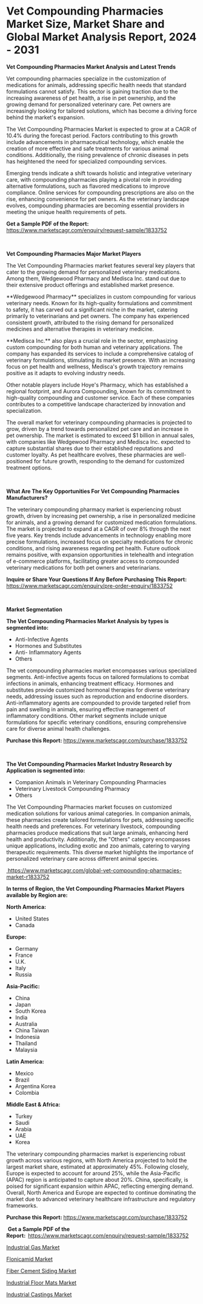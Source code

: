 <p><h1>Vet Compounding Pharmacies Market Size, Market Share and Global Market Analysis Report, 2024 - 2031</h1></p><p><strong>Vet Compounding Pharmacies Market Analysis and Latest Trends</strong></p>
<p><p>Vet compounding pharmacies specialize in the customization of medications for animals, addressing specific health needs that standard formulations cannot satisfy. This sector is gaining traction due to the increasing awareness of pet health, a rise in pet ownership, and the growing demand for personalized veterinary care. Pet owners are increasingly looking for tailored solutions, which has become a driving force behind the market's expansion.</p><p>The Vet Compounding Pharmacies Market is expected to grow at a CAGR of 10.4% during the forecast period. Factors contributing to this growth include advancements in pharmaceutical technology, which enable the creation of more effective and safe treatments for various animal conditions. Additionally, the rising prevalence of chronic diseases in pets has heightened the need for specialized compounding services. </p><p>Emerging trends indicate a shift towards holistic and integrative veterinary care, with compounding pharmacies playing a pivotal role in providing alternative formulations, such as flavored medications to improve compliance. Online services for compounding prescriptions are also on the rise, enhancing convenience for pet owners. As the veterinary landscape evolves, compounding pharmacies are becoming essential providers in meeting the unique health requirements of pets.</p></p>
<p><strong>Get a Sample PDF of the Report:&nbsp;</strong> <a href="https://www.marketscagr.com/enquiry/request-sample/1833752?utm_campaign=1591&utm_medium=2&utm_source=Github&utm_content=ia&utm_term=17102024&utm_id=vet-compounding-pharmacies">https://www.marketscagr.com/enquiry/request-sample/1833752</a></p>
<p>&nbsp;</p>
<p><strong>Vet Compounding Pharmacies Major Market Players</strong></p>
<p><p>The Vet Compounding Pharmacies market features several key players that cater to the growing demand for personalized veterinary medications. Among them, Wedgewood Pharmacy and Medisca Inc. stand out due to their extensive product offerings and established market presence.</p><p>**Wedgewood Pharmacy** specializes in custom compounding for various veterinary needs. Known for its high-quality formulations and commitment to safety, it has carved out a significant niche in the market, catering primarily to veterinarians and pet owners. The company has experienced consistent growth, attributed to the rising demand for personalized medicines and alternative therapies in veterinary medicine.</p><p>**Medisca Inc.** also plays a crucial role in the sector, emphasizing custom compounding for both human and veterinary applications. The company has expanded its services to include a comprehensive catalog of veterinary formulations, stimulating its market presence. With an increasing focus on pet health and wellness, Medisca's growth trajectory remains positive as it adapts to evolving industry needs.</p><p>Other notable players include Hoye's Pharmacy, which has established a regional footprint, and Aurora Compounding, known for its commitment to high-quality compounding and customer service. Each of these companies contributes to a competitive landscape characterized by innovation and specialization.</p><p>The overall market for veterinary compounding pharmacies is projected to grow, driven by a trend towards personalized pet care and an increase in pet ownership. The market is estimated to exceed $1 billion in annual sales, with companies like Wedgewood Pharmacy and Medisca Inc. expected to capture substantial shares due to their established reputations and customer loyalty. As pet healthcare evolves, these pharmacies are well-positioned for future growth, responding to the demand for customized treatment options.</p></p>
<p>&nbsp;</p>
<p><strong>What Are The Key Opportunities For Vet Compounding Pharmacies Manufacturers?</strong></p>
<p><p>The veterinary compounding pharmacy market is experiencing robust growth, driven by increasing pet ownership, a rise in personalized medicine for animals, and a growing demand for customized medication formulations. The market is projected to expand at a CAGR of over 8% through the next five years. Key trends include advancements in technology enabling more precise formulations, increased focus on specialty medications for chronic conditions, and rising awareness regarding pet health. Future outlook remains positive, with expansion opportunities in telehealth and integration of e-commerce platforms, facilitating greater access to compounded veterinary medications for both pet owners and veterinarians.</p></p>
<p><strong>Inquire or Share Your Questions If Any Before Purchasing This Report:</strong> <a href="https://www.marketscagr.com/enquiry/pre-order-enquiry/1833752?utm_campaign=1591&utm_medium=2&utm_source=Github&utm_content=ia&utm_term=17102024&utm_id=vet-compounding-pharmacies">https://www.marketscagr.com/enquiry/pre-order-enquiry/1833752</a></p>
<p>&nbsp;</p>
<p><strong>Market Segmentation</strong></p>
<p><strong>The Vet Compounding Pharmacies Market Analysis by types is segmented into:</strong></p>
<p><ul><li>Anti-Infective Agents</li><li>Hormones and Substitutes</li><li>Anti- Inflammatory Agents</li><li>Others</li></ul></p>
<p><p>The vet compounding pharmacies market encompasses various specialized segments. Anti-infective agents focus on tailored formulations to combat infections in animals, enhancing treatment efficacy. Hormones and substitutes provide customized hormonal therapies for diverse veterinary needs, addressing issues such as reproduction and endocrine disorders. Anti-inflammatory agents are compounded to provide targeted relief from pain and swelling in animals, ensuring effective management of inflammatory conditions. Other market segments include unique formulations for specific veterinary conditions, ensuring comprehensive care for diverse animal health challenges.</p></p>
<p><strong>Purchase this Report:&nbsp;</strong><a href="https://www.marketscagr.com/purchase/1833752?utm_campaign=1591&utm_medium=2&utm_source=Github&utm_content=ia&utm_term=17102024&utm_id=vet-compounding-pharmacies">https://www.marketscagr.com/purchase/1833752</a></p>
<p>&nbsp;</p>
<p><strong>The Vet Compounding Pharmacies Market Industry Research by Application is segmented into:</strong></p>
<p><ul><li>Companion Animals in Veterinary Compounding Pharmacies</li><li>Veterinary Livestock Compounding Pharmacy</li><li>Others</li></ul></p>
<p><p>The Vet Compounding Pharmacies market focuses on customized medication solutions for various animal categories. In companion animals, these pharmacies create tailored formulations for pets, addressing specific health needs and preferences. For veterinary livestock, compounding pharmacies produce medications that suit large animals, enhancing herd health and productivity. Additionally, the "Others" category encompasses unique applications, including exotic and zoo animals, catering to varying therapeutic requirements. This diverse market highlights the importance of personalized veterinary care across different animal species.</p></p>
<p><a href="https://www.marketscagr.com/global-vet-compounding-pharmacies-market-r1833752?utm_campaign=1591&utm_medium=2&utm_source=Github&utm_content=ia&utm_term=17102024&utm_id=vet-compounding-pharmacies">&nbsp;https://www.marketscagr.com/global-vet-compounding-pharmacies-market-r1833752</a></p>
<p><strong>In terms of Region, the Vet Compounding Pharmacies Market Players available by Region are:</strong></p>
<p>
    <p> <strong> North America: </strong>
        <ul>
            <li>United States</li>
            <li>Canada</li>
        </ul>
        </p> 
    <p> <strong> Europe: </strong>
        <ul>
            <li>Germany</li>
            <li>France</li>
            <li>U.K.</li>
            <li>Italy</li>
            <li>Russia</li>
        </ul>
        </p> 
    <p> <strong> Asia-Pacific: </strong>
        <ul>
            <li>China</li>
            <li>Japan</li>
            <li>South Korea</li>
            <li>India</li>
            <li>Australia</li>
            <li>China Taiwan</li>
            <li>Indonesia</li>
            <li>Thailand</li>
            <li>Malaysia</li>
        </ul>
        </p> 
    <p> <strong> Latin America: </strong>
        <ul>
            <li>Mexico</li>
            <li>Brazil</li>
            <li>Argentina Korea</li>
            <li>Colombia</li>
        </ul>
        </p> 
    <p> <strong> Middle East & Africa: </strong>
        <ul>
            <li>Turkey</li>
            <li>Saudi</li>
            <li>Arabia</li>
            <li>UAE</li>
            <li>Korea</li>
        </ul>
    </p>
    </p>
<p><p>The veterinary compounding pharmacies market is experiencing robust growth across various regions, with North America projected to hold the largest market share, estimated at approximately 45%. Following closely, Europe is expected to account for around 25%, while the Asia-Pacific (APAC) region is anticipated to capture about 20%. China, specifically, is poised for significant expansion within APAC, reflecting emerging demand. Overall, North America and Europe are expected to continue dominating the market due to advanced veterinary healthcare infrastructure and regulatory frameworks.</p></p>
<p><strong>Purchase this Report: </strong><a href="https://www.marketscagr.com/purchase/1833752?utm_campaign=1591&utm_medium=2&utm_source=Github&utm_content=ia&utm_term=17102024&utm_id=vet-compounding-pharmacies">https://www.marketscagr.com/purchase/1833752</a></p>
<p>&nbsp;<strong>Get a Sample PDF of the Report:&nbsp;&nbsp;</strong><a href="https://www.marketscagr.com/enquiry/request-sample/1833752?utm_campaign=1591&utm_medium=2&utm_source=Github&utm_content=ia&utm_term=17102024&utm_id=vet-compounding-pharmacies">https://www.marketscagr.com/enquiry/request-sample/1833752</a></p>
<p><strong></strong></p>
<p><p><a href="https://www.linkedin.com/pulse/industrial-gas-market-consolidation-impact-structure-2024-2031-5gzce?utm_campaign=1591&utm_medium=2&utm_source=Github&utm_content=ia&utm_term=17102024&utm_id=vet-compounding-pharmacies">Industrial Gas Market</a></p><p><a href="https://www.linkedin.com/pulse/flonicamid-market-size-segmentation-trends-growth-analysis-forecast-aplwc?utm_campaign=1591&utm_medium=2&utm_source=Github&utm_content=ia&utm_term=17102024&utm_id=vet-compounding-pharmacies">Flonicamid Market</a></p><p><a href="https://www.linkedin.com/pulse/analyzing-fiber-cement-siding-market-dynamics-growth-drivers-yunac?utm_campaign=1591&utm_medium=2&utm_source=Github&utm_content=ia&utm_term=17102024&utm_id=vet-compounding-pharmacies">Fiber Cement Siding Market</a></p><p><a href="https://www.linkedin.com/pulse/competitive-intelligence-industrial-floor-mats-market-key-kzhic?utm_campaign=1591&utm_medium=2&utm_source=Github&utm_content=ia&utm_term=17102024&utm_id=vet-compounding-pharmacies">Industrial Floor Mats Market</a></p><p><a href="https://www.linkedin.com/pulse/industrial-castings-market-global-regional-analysis-focus-y4e9c?utm_campaign=1591&utm_medium=2&utm_source=Github&utm_content=ia&utm_term=17102024&utm_id=vet-compounding-pharmacies">Industrial Castings Market</a></p></p>